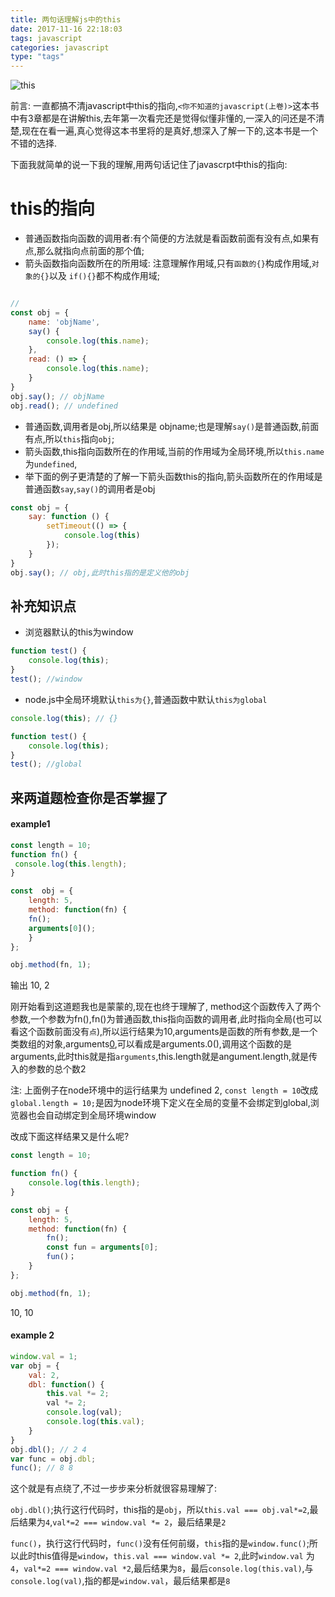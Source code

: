 ```yaml
---
title: 两句话理解js中的this
date: 2017-11-16 22:18:03
tags: javascript
categories: javascript
type: "tags"
---
```

![this](http://s2.51cto.com/wyfs02/M00/88/9A/wKioL1f83IXiORmNAAC9J-tzq-k871.jpg-wh_651x-s_1446494838.jpg)
<!--more-->

前言: 一直都搞不清javascript中this的指向,`<你不知道的javascript(上卷)>`这本书中有3章都是在讲解this,去年第一次看完还是觉得似懂非懂的,一深入的问还是不清楚,现在在看一遍,真心觉得这本书里将的是真好,想深入了解一下的,这本书是一个不错的选择.

下面我就简单的说一下我的理解,用两句话记住了javascrpt中this的指向:
# this的指向

- 普通函数指向函数的调用者:有个简便的方法就是看函数前面有没有点,如果有点,那么就指向点前面的那个值;
- 箭头函数指向函数所在的所用域: 注意理解作用域,只有`函数的{}`构成作用域,`对象的{}`以及 `if(){}`都不构成作用域;

```js

// 
const obj = {
    name: 'objName',
    say() {
        console.log(this.name);
    },
    read: () => {
        console.log(this.name);
    }
}
obj.say(); // objName
obj.read(); // undefined


```
- 普通函数,调用者是obj,所以结果是 objname;也是理解`say()`是普通函数,前面有点,所以`this`指向`obj`;
- 箭头函数,this指向函数所在的作用域,当前的作用域为全局环境,所以`this.name`为`undefined`,
- 举下面的例子更清楚的了解一下箭头函数this的指向,箭头函数所在的作用域是普通函数`say`,`say()`的调用者是obj
```js
const obj = {
    say: function () {
        setTimeout(() => {
            console.log(this)
        });
    }
}
obj.say(); // obj,此时this指的是定义他的obj
```

## 补充知识点
- 浏览器默认的this为window
```js
function test() {
    console.log(this);
}
test(); //window
```
- node.js中全局环境默认`this为{}`,普通函数中默认`this为global`
```js
console.log(this); // {}

function test() {
    console.log(this);
}
test(); //global
```
## 来两道题检查你是否掌握了
#### example1
```js
const length = 10;
function fn() {
 console.log(this.length);
}

const  obj = {
    length: 5,
    method: function(fn) {
    fn();
    arguments[0]();
    }
};

obj.method(fn, 1);

```
输出 10, 2

刚开始看到这道题我也是蒙蒙的,现在也终于理解了,
method这个函数传入了两个参数,一个参数为fn(),fn()为普通函数,this指向函数的调用者,此时指向全局(也可以看这个函数前面没有`点`),所以运行结果为10,arguments是函数的所有参数,是一个类数组的对象,arguments[0](),可以看成是arguments.0(),调用这个函数的是arguments,此时this就是指`arguments`,this.length就是angument.length,就是传入的参数的总个数2

注: 上面例子在node环境中的运行结果为 undefined 2, `const length = 10`改成`global.length = 10;`是因为node环境下定义在全局的变量不会绑定到global,浏览器也会自动绑定到全局环境window

改成下面这样结果又是什么呢?
```js
const length = 10;

function fn() {
    console.log(this.length);
}

const obj = {
    length: 5,
    method: function(fn) {
        fn();
        const fun = arguments[0];
        fun()；
    }
};

obj.method(fn, 1);
```
10, 10


#### example 2 

```js
window.val = 1;
var obj = {
    val: 2,
    dbl: function() {
        this.val *= 2;
        val *= 2;
        console.log(val);
        console.log(this.val);
    }
}
obj.dbl(); // 2 4
var func = obj.dbl;
func(); // 8 8
```
这个就是有点绕了,不过一步步来分析就很容易理解了:

`obj.dbl()`;执行这行代码时，this指的是`obj`，所以`this.val === obj.val*=2`,最后结果为`4`,`val*=2 === window.val *= 2`，最后结果是`2`

`func()`，执行这行代码时，`func()`没有任何前缀，`this`指的是`window.func()`;所以此时this值得是`window`，`this.val === window.val *= 2`,此时`window.val` 为`4`，`val*=2 === window.val *2`,最后结果为`8`，最后`console.log(this.val)`,与`console.log(val)`,指的都是`window.val`，最后结果都是`8`


